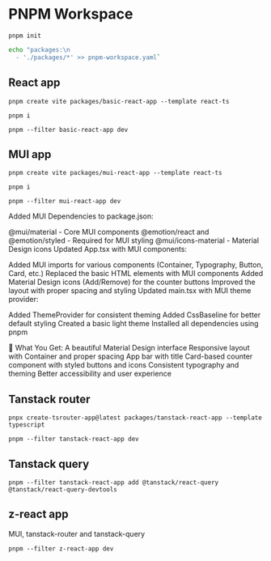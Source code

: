 # PNPM Workspace

`pnpm init`

```bash
echo "packages:\n
  - './packages/*' >> pnpm-workspace.yaml`
```

## React app

`pnpm create vite packages/basic-react-app --template react-ts`

`pnpm i`

`pnpm --filter basic-react-app dev`

## MUI app

`pnpm create vite packages/mui-react-app --template react-ts`

`pnpm i`

`pnpm --filter mui-react-app dev`

Added MUI Dependencies to package.json:

@mui/material - Core MUI components
@emotion/react and @emotion/styled - Required for MUI styling
@mui/icons-material - Material Design icons
Updated App.tsx with MUI components:

Added MUI imports for various components (Container, Typography, Button, Card, etc.)
Replaced the basic HTML elements with MUI components
Added Material Design icons (Add/Remove) for the counter buttons
Improved the layout with proper spacing and styling
Updated main.tsx with MUI theme provider:

Added ThemeProvider for consistent theming
Added CssBaseline for better default styling
Created a basic light theme
Installed all dependencies using pnpm

🚀 What You Get:
A beautiful Material Design interface
Responsive layout with Container and proper spacing
App bar with title
Card-based counter component with styled buttons and icons
Consistent typography and theming
Better accessibility and user experience


## Tanstack router
`pnpx create-tsrouter-app@latest packages/tanstack-react-app --template typescript`

`pnpm --filter tanstack-react-app dev`

## Tanstack query

`pnpm --filter tanstack-react-app add @tanstack/react-query @tanstack/react-query-devtools`

## z-react app

MUI, tanstack-router and tanstack-query

`pnpm --filter z-react-app dev`